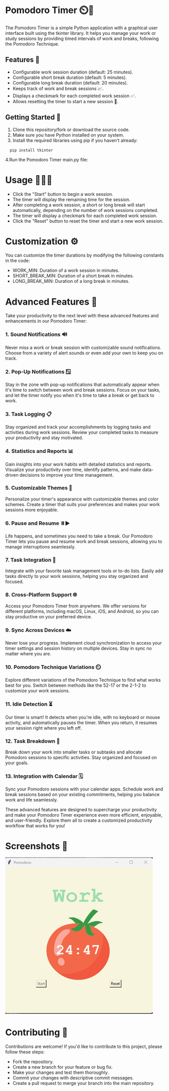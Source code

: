 # Pomodoro Timer ⏲️🍅

The Pomodoro Timer is a simple Python application with a graphical user interface built using the tkinter library. It helps you manage your work or study sessions by providing timed intervals of work and breaks, following the Pomodoro Technique.

## Features 🚀

- Configurable work session duration (default: 25 minutes).
- Configurable short break duration (default: 5 minutes).
- Configurable long break duration (default: 20 minutes).
- Keeps track of work and break sessions 📈.
- Displays a checkmark for each completed work session ✅.
- Allows resetting the timer to start a new session 🔄.

## Getting Started 🏁

1. Clone this repository/fork  or download the source code.
2. Make sure you have Python installed on your system.
3. Install the required libraries using pip if you haven't already:
 ```
   pip install tkinter
```
4.Run the Pomodoro Timer main.py file:

# Usage 🧍‍♂️📅
- Click the "Start" button to begin a work session.
- The timer will display the remaining time for the session.
- After completing a work session, a short or long break will start automatically, depending on the number of work sessions completed.
- The timer will display a checkmark for each completed work session.
- Click the "Reset" button to reset the timer and start a new work session.

# Customization ⚙️
You can customize the timer durations by modifying the following constants in the code:

- WORK_MIN: Duration of a work session in minutes.
- SHORT_BREAK_MIN: Duration of a short break in minutes.
- LONG_BREAK_MIN: Duration of a long break in minutes.

# Advanced Features 🚀

Take your productivity to the next level with these advanced features and enhancements in our Pomodoro Timer:

### 1. Sound Notifications 🔊

Never miss a work or break session with customizable sound notifications. Choose from a variety of alert sounds or even add your own to keep you on track.

### 2. Pop-Up Notifications 🪟

Stay in the zone with pop-up notifications that automatically appear when it's time to switch between work and break sessions. Focus on your tasks, and let the timer notify you when it's time to take a break or get back to work.

### 3. Task Logging 📋

Stay organized and track your accomplishments by logging tasks and activities during work sessions. Review your completed tasks to measure your productivity and stay motivated.

### 4. Statistics and Reports 📊

Gain insights into your work habits with detailed statistics and reports. Visualize your productivity over time, identify patterns, and make data-driven decisions to improve your time management.

### 5. Customizable Themes 🌈

Personalize your timer's appearance with customizable themes and color schemes. Create a timer that suits your preferences and makes your work sessions more enjoyable.

### 6. Pause and Resume ⏸️▶️

Life happens, and sometimes you need to take a break. Our Pomodoro Timer lets you pause and resume work and break sessions, allowing you to manage interruptions seamlessly.

### 7. Task Integration 📅

Integrate with your favorite task management tools or to-do lists. Easily add tasks directly to your work sessions, helping you stay organized and focused.

### 8. Cross-Platform Support 🌐

Access your Pomodoro Timer from anywhere. We offer versions for different platforms, including macOS, Linux, iOS, and Android, so you can stay productive on your preferred device.

### 9. Sync Across Devices ☁️

Never lose your progress. Implement cloud synchronization to access your timer settings and session history on multiple devices. Stay in sync no matter where you are.

### 10. Pomodoro Technique Variations ⏲️

Explore different variations of the Pomodoro Technique to find what works best for you. Switch between methods like the 52-17 or the 2-1-2 to customize your work sessions.

### 11. Idle Detection ⏳

Our timer is smart! It detects when you're idle, with no keyboard or mouse activity, and automatically pauses the timer. When you return, it resumes your session right where you left off.

### 12. Task Breakdown 📆

Break down your work into smaller tasks or subtasks and allocate Pomodoro sessions to specific activities. Stay organized and focused on your goals.

### 13. Integration with Calendar 🗓️

Sync your Pomodoro sessions with your calendar apps. Schedule work and break sessions based on your existing commitments, helping you balance work and life seamlessly.

These advanced features are designed to supercharge your productivity and make your Pomodoro Timer experience even more efficient, enjoyable, and user-friendly. Explore them all to create a customized productivity workflow that works for you!


# Screenshots 📸
![Pomodoro Timer Screenshot](tomato1.png)

# Contributing 🤝
Contributions are welcome! If you'd like to contribute to this project, please follow these steps:

- Fork the repository.
- Create a new branch for your feature or bug fix.
- Make your changes and test them thoroughly.
- Commit your changes with descriptive commit messages.
- Create a pull request to merge your branch into the main repository.
